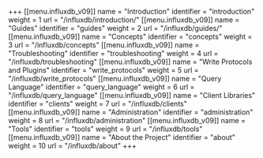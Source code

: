 +++
[[menu.influxdb_v09]]
  name = "Introduction"
  identifier = "introduction"
  weight = 1
  url = "/influxdb/introduction/"
[[menu.influxdb_v09]]
  name = "Guides"
  identifier = "guides"
  weight = 2
  url = "/influxdb/guides/"
[[menu.influxdb_v09]]
  name = "Concepts"
  identifier = "concepts"
  weight = 3
  url = "/influxdb/concepts"
[[menu.influxdb_v09]]
  name = "Troubleshooting"
  identifier = "troubleshooting"
  weight = 4
  url = "/influxdb/troubleshooting"
[[menu.influxdb_v09]]
  name = "Write Protocols and Plugins"
  identifier = "write_protocols"
  weight = 5
  url = "/influxdb/write_protocols"
[[menu.influxdb_v09]]
  name = "Query Language"
  identifier = "query_language"
  weight = 6
  url = "/influxdb/query_language"
[[menu.influxdb_v09]]
  name = "Client Libraries"
  identifier = "clients"
  weight = 7
  url = "/influxdb/clients"
[[menu.influxdb_v09]]
  name = "Administration"
  identifier = "administration"
  weight = 8
  url = "/influxdb/administration"
[[menu.influxdb_v09]]
  name = "Tools"
  identifier = "tools"
  weight = 9
  url = "/influxdb/tools"
[[menu.influxdb_v09]]
  name = "About the Project"
  identifier = "about"
  weight = 10
  url = "/influxdb/about"
+++
